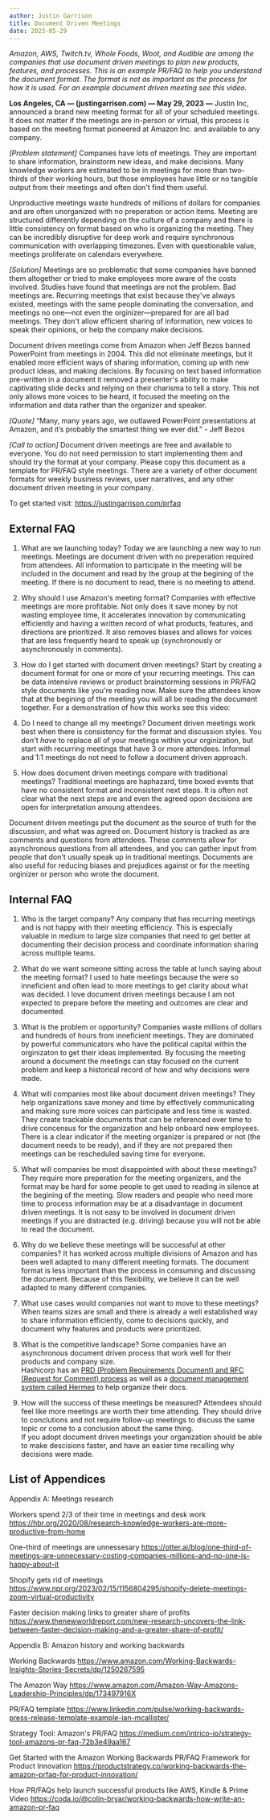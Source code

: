 ```yaml
---
author: Justin Garrison
title: Document Driven Meetings
date: 2023-05-29
---
```

_Amazon, AWS, Twitch.tv, Whole Foods, Woot, and Audible are among the companies that use document driven meetings to plan new products, features, and processes. This is an example PR/FAQ to help you understand the document format. The format is not as important as the process for how it is used. For an example document driven meeting see this video._

**Los Angeles, CA — (justingarrison.com) — May 29, 2023 —** Justin Inc, announced a brand new meeting format for all of your scheduled meetings. It does not matter if the meetings are in-person or virtual, this process is based on the meeting format pioneered at Amazon Inc. and available to any company.

_[Problem statement]_ Companies have lots of meetings. They are important to share information, brainstorm new ideas, and make decisions. Many knowledge workers are estimated to be in meetings for more than two-thirds of their working hours, but those employees have little or no tangible output from their meetings and often don't find them useful.

Unproductive meetings waste hundreds of millions of dollars for companies and are often unorganized with no preperation or action items. Meeting are structured differently depending on the culture of a company and there is little consistency on format based on who is organizing the meeting. They can be incredibly disruptive for deep work and require synchronous communication with overlapping timezones. Even with questionable value, meetings proliferate on calendars everywhere.

_[Solution]_ Meetings are so problematic that some companies have banned them altogether or tried to make employees more aware of the costs involved. Studies have found that meetings are not the problem. Bad meetings are. Recurring meetings that exist because they've always existed, meetings with the same people dominating the conversation, and meetings no one—not even the orginizer—prepared for are all bad meetings. They don't allow efficient sharing of information, new voices to speak their opinions, or help the company make decisions.

Document driven meetings come from Amazon when Jeff Bezos banned PowerPoint from meetings in 2004. This did not eliminate meetings, but it enabled more efficient ways of sharing information, coming up with new product ideas, and making decisions. By focusing on text based information pre-written in a document it removed a presenter's ability to make captivating slide decks and relying on their charisma to tell a story. This not only allows more voices to be heard, it focused the meeting on the information and data rather than the organizer and speaker.

_[Quote]_ “Many, many years ago, we outlawed PowerPoint presentations at Amazon, and it’s probably the smartest thing we ever did.” - Jeff Bezos

_[Call to action]_ Document driven meetings are free and available to everyone. You do not need permission to start implementing them and should try the format at your company. Please copy this document as a template for PR/FAQ style meetings. There are a variety of other document formats for weekly business reviews, user narratives, and any other document driven meeting in your company.

To get started visit: https://justingarrison.com/prfaq

## External FAQ

1. What are we launching today?
Today we are launching a new way to run meetings. Meetings are document driven with no preperation required from attendees. All information to participate in the meeting will be included in the document and read by the group at the begining of the meeting. If there is no document to read, there is no meeting to attend.

2. Why should I use Amazon's meeting format?
Companies with effective meetings are more profitable. Not only does it save money by not wasting employee time, it accelerates innovation by communicating efficiently and having a written record of what products, features, and directions are prioritized. It also removes biases and allows for voices that are less frequently heard to speak up (synchronously or asynchronously in comments).

3. How do I get started with document driven meetings?
Start by creating a document format for one or more of your recurring meetings. This can be data intensive reviews or product brainstorming sessions in PR/FAQ style documents like you're reading now. Make sure the attendees know that at the begining of the meeting you will all be reading the document together. For a demonstration of how this works see this video: 

4. Do I need to change all my meetings?
Document driven meetings work best when there is consistency for the format and discussion styles. You don't _have_ to replace all of your meetings within your orginization, but start with recurring meetings that have 3 or more attendees. Informal and 1:1 meetings do not need to follow a document driven approach.

5. How does document driven meetings compare with traditional meetings?
Traditional meetings are haphazard, time boxed events that have no consistent format and inconsistent next steps. 
It is often not clear what the next steps are and even the agreed opon decisions are open for interpretation amoung attendees.

Document driven meetings put the document as the source of truth for the discussion, and what was agreed on.
Document history is tracked as are comments and questions from attendees. 
These comments allow for asynchronous questions from all attendees, and you can gather input from people that don't usually speak up in traditional meetings. 
Documents are also useful for reducing biases and prejudices against or for the meeting orginizer or person who wrote the document.

## Internal FAQ

1. Who is the target company?
Any company that has recurring meetings and is not happy with their meeting efficiency.
This is especially valuable in medium to large size companies that need to get better at documenting their decision process and coordinate information sharing across multiple teams.

2. What do we want someone sitting across the table at lunch saying about the meeting format?
I used to hate meetings because the were so inneficient and often lead to more meetings to get clarity about what was decided. 
I love document driven meetings because I am not expected to prepare before the meeting and outcomes are clear and documented.

3. What is the problem or opportunity?
Companies waste millions of dollars and hundreds of hours from inneficient meetings. 
They are dominated by powerful communicators who have the political capital within the orginizaton to get their ideas implemented.
By focusing the meeting around a document the meetings can stay focused on the current problem and keep a historical record of how and why decisions were made.

4. What will companies most like about document driven meetings?
They help organizations save money and time by effectively communicating and making sure more voices can participate and less time is wasted. 
They create trackable documents that can be referenced over time to drive concensus for the organization and help onboard new employees.
There is a clear indicator if the meeting organizer is prepared or not (the document needs to be ready), and if they are not prepared then meetings can be rescheduled saving time for everyone.

5. What will companies be most disappointed with about these meetings?
They require more preperation for the meeting organizers, and the format may be hard for some people to get used to reading in silence at the begining of the meeting.
Slow readers and people who need more time to process information may be at a disadvantage in document driven meetings.
It is not easy to be involved in document driven meetings if you are distracted (e.g. driving) because you will not be able to read the document.

6. Why do we believe these meetings will be successful at other companies?
It has worked across multiple divisions of Amazon and has been well adapted to many different meeting formats.
The document format is less important than the process in consuming and discussing the document.
Because of this flexibility, we believe it can be well adapted to many different companies.

7. What use cases would companies not want to move to these meetings?
When teams sizes are small and there is already a well established way to share information efficiently, come to decisions quickly, and document why features and products were prioritized.

8. What is the competitive landscape?
Some companies have an asynchronous document driven process that work well for their products and company size.  
Hashicorp has an [PRD (Problem Requirements Document) and RFC (Request for Comment) process](https://works.hashicorp.com/articles/writing-practices-and-culture) as well as a [document management system called Hermes](https://www.hashicorp.com/blog/introducing-hermes-an-open-source-document-management-system) to help organize their docs. 

9. How will the success of these meetings be measured?
Attendees should feel like more meetings are worth their time attending.
They should drive to conclutions and not require follow-up meetings to discuss the same topic or come to a conclusion about the same thing.  
If you adopt document driven meetings your organization should be able to make descisions faster, and have an easier time recalling why decisions were made.

## List of Appendices

Appendix A: Meetings research

Workers spend 2/3 of their time in meetings and desk work https://hbr.org/2020/08/research-knowledge-workers-are-more-productive-from-home

One-third of meetings are unnessesary https://otter.ai/blog/one-third-of-meetings-are-unnecessary-costing-companies-millions-and-no-one-is-happy-about-it

Shopify gets rid of meetings https://www.npr.org/2023/02/15/1156804295/shopify-delete-meetings-zoom-virtual-productivity

Faster decision making links to greater share of profits https://www.thenewworldreport.com/new-research-uncovers-the-link-between-faster-decision-making-and-a-greater-share-of-profit/

Appendix B: Amazon history and working backwards

Working Backwards https://www.amazon.com/Working-Backwards-Insights-Stories-Secrets/dp/1250267595

The Amazon Way https://www.amazon.com/Amazon-Way-Amazons-Leadership-Principles/dp/173497916X

PR/FAQ template https://www.linkedin.com/pulse/working-backwards-press-release-template-example-ian-mcallister/

Strategy Tool: Amazon's PR/FAQ https://medium.com/intrico-io/strategy-tool-amazons-pr-faq-72b3e49aa167

Get Started with the Amazon Working Backwards PR/FAQ Framework for Product Innovation https://productstrategy.co/working-backwards-the-amazon-prfaq-for-product-innovation/

How PR/FAQs help launch successful products like AWS, Kindle & Prime Video https://coda.io/@colin-bryar/working-backwards-how-write-an-amazon-pr-faq
